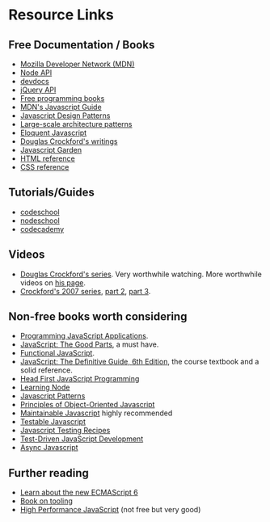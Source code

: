 # Resource Links

## Free Documentation / Books

- [Mozilla Developer Network (MDN)](https://developer.mozilla.org/en-US/)
- [Node API](http://nodejs.org/api/)
- [devdocs](http://devdocs.io/)
- [jQuery API](http://api.jquery.com/)
- [Free programming books](https://github.com/vhf/free-programming-books/blob/master/free-programming-books.md)
- [MDN's Javascript Guide](https://developer.mozilla.org/en-US/docs/Web/JavaScript/Guide)
- [Javascript Design Patterns](http://www.addyosmani.com/resources/essentialjsdesignpatterns/book/)
- [Large-scale architecture patterns](http://addyosmani.com/largescalejavascript/)
- [Eloquent Javascript](http://eloquentjavascript.net/)
- [Douglas Crockford's writings](http://www.crockford.com/javascript/)
- [Javascript Garden](http://bonsaiden.github.io/JavaScript-Garden/)
- [HTML reference](https://developer.mozilla.org/en-US/docs/Web/HTML)
- [CSS reference](https://developer.mozilla.org/en-US/docs/Web/CSS)

## Tutorials/Guides

- [codeschool](https://www.codeschool.com/paths/javascript)
- [nodeschool](http://nodeschool.io/)
- [codecademy](http://www.codecademy.com/)

## Videos

- [Douglas Crockford's series](http://www.yuiblog.com/crockford/). Very worthwhile watching. More worthwhile videos on [his page](http://www.crockford.com/javascript/).
- [Crockford's 2007 series](https://www.youtube.com/watch?v=v2ifWcnQs6M), [part 2](https://www.youtube.com/watch?v=Y2Y0U-2qJMs), [part 3](https://www.youtube.com/watch?v=DwYPG6vreJg).

## Non-free books worth considering

- [Programming JavaScript Applications](http://shop.oreilly.com/product/0636920033141.do).
- [JavaScript: The Good Parts](http://shop.oreilly.com/product/9780596517748.do), a must have.
- [Functional JavaScript](http://shop.oreilly.com/product/0636920028857.do).
- [JavaScript: The Definitive Guide, 6th Edition](http://shop.oreilly.com/product/9780596805531.do), the course textbook and a solid reference.
- [Head First JavaScript Programming](http://shop.oreilly.com/product/0636920027065.do)
- [Learning Node](http://shop.oreilly.com/product/0636920024606.do)
- [Javascript Patterns](http://shop.oreilly.com/product/9780596806767.do)
- [Principles of Object-Oriented Javascript](http://shop.oreilly.com/product/9781593275402.do)
- [Maintainable Javascript](http://shop.oreilly.com/product/0636920025245.do) highly recommended
- [Testable Javascript](http://shop.oreilly.com/product/0636920024699.do)
- [Javascript Testing Recipes](http://jstesting.jcoglan.com/)
- [Test-Driven JavaScript Development](http://tddjs.com/)
- [Async Javascript](https://pragprog.com/book/tbajs/async-javascript)

## Further reading

- [Learn about the new ECMAScript 6](https://leanpub.com/understandinges6/read)
- [Book on tooling](https://github.com/tooling/book-of-modern-frontend-tooling)
- [High Performance JavaScript](http://shop.oreilly.com/product/9780596802806.do) (not free but very good)
